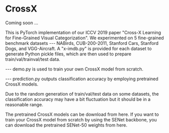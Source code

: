 # CrossX
Coming soon ...

This is PyTorch implementation of our ICCV 2019 paper "Cross-X Learning for Fine-Grained Visual Categorization". We experimented on 5 fine-grained benchmark datasets --- NABirds, CUB-200-2011, Stanford Cars, Stanford Dogs, and VGG-Aircraft. A "x-imdb.py" is provided for each dataset to generate Python pickle files, which are then used to prepare train/val/trainval/test data.

--- demo.py is used to train your own CrossX model from scratch.

--- prediction.py outputs classification accuracy by employing pretrained CrossX models.   

Due to the random generation of train/val/test data on some datasets, the classification accuracy may have a bit fluctuation but it should be in a reasonable range.

The pretrained CrossX models can be download from here. If you want to train your CrossX model from scratch by using the SENet backbone, you can download the pretrained SENet-50 weights from here.


